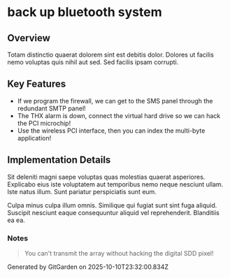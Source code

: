 # back up bluetooth system

## Overview
Totam distinctio quaerat dolorem sint est debitis dolor. Dolores ut facilis nemo voluptas quis nihil aut sed. Sed facilis ipsam corrupti.

## Key Features
- If we program the firewall, we can get to the SMS panel through the redundant SMTP panel!
- The THX alarm is down, connect the virtual hard drive so we can hack the PCI microchip!
- Use the wireless PCI interface, then you can index the multi-byte application!

## Implementation Details
Sit deleniti magni saepe voluptas quas molestias quaerat asperiores. Explicabo eius iste voluptatem aut temporibus nemo neque nesciunt ullam. Iste natus illum. Sunt pariatur perspiciatis sunt eum.
 Culpa minus culpa illum omnis. Similique qui fugiat sunt sint fuga aliquid. Suscipit nesciunt eaque consequuntur aliquid vel reprehenderit. Blanditiis ea ea.

### Notes
> You can't transmit the array without hacking the digital SDD pixel!

Generated by GitGarden on 2025-10-10T23:32:00.834Z